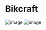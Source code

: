 # Bikcraft
![image](https://github.com/kathlynbergamo/Bikcraft/assets/114539651/aa3807e2-8c03-477e-beb9-67610b9a6c28)
![image](https://github.com/kathlynbergamo/Bikcraft/assets/114539651/30bf0457-88d9-4fbc-ae5c-af3daf7f805d)
